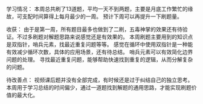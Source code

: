 学习情况：
本周总共刷了13道题，平均一天不到两题，主要是月底工作繁忙的缘故，可支配时间算得上每月最少的一周。
预计下周可以再提升一下刷题量。

收获：
由于是第一周，所有题目最多也做到了二刷，五毒神掌的效果还有待验证。不过多刷题对解题思路来说感觉还是有效果的。
本周刷题主要用到的知识点是双指针，哨兵元素，找最近重复问题等等。
感觉在循环中使用双指针是一种能有效减少循环次数，具体的应用场景，还有待总结。
哨兵元素可以有效简化边界问题的处理。
寻找最近重复问题，能够帮助快速找到重复的逻辑，从而分解复杂的问题。

待改善点：
视频课后题并没有全部完成，有时候还是过于纠结自己的独立思考。
本周用于学习总结的时间偏少，通过一道题找到解题的通用思路，才能实现刷题价值的最大化。


